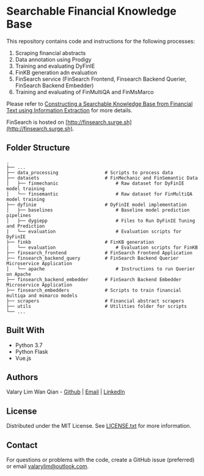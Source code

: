 # Searchable Financial Knowledge Base

This repository contains code and instructions for the following processes:
1. Scraping financial abstracts
2. Data annotation using Prodigy 
3. Training and evaluating DyFinIE
4. FinKB generation adn evaluation
5. FinSearch service (FinSearch Frontend, Finsearch Backend Querier, FinSearch Backend Embedder)
6. Training and evaluating of FinMultiQA and FinMsMarco

Please refer to [Constructing a Searchable Knowledge Base from Financial Text using Information Extraction](https://github.com/ValaryLim/finsearchIE/blob/main/report.pdf) for more details.

FinSearch is hosted on [http://finsearch.surge.sh](http://finsearch.surge.sh).


## Folder Structure
    .
    ├── ...
    ├── data_processing                 # Scripts to process data           
    ├── datasets                        # FinMechanic and FinSemantic Data    
    │   ├── finmechanic                     # Raw dataset for DyFinIE model training
    │   └── finsemantic                     # Raw dataset for FinMultiQA model training
    ├── dyfinie                         # DyFinIE model implementation
    │   ├── baselines                       # Baseline model prediction pipelines
    │   ├── dygiepp                         # Files to Run DyFinIE Tuning and Prediction
    |   └── evaluation                      # Evaluation scripts for DyFinIE
    ├── finkb                           # FinKB generation
    |   └── evaluation                      # Evaluation scripts for FinKB
    ├── finsearch_frontend              # FinSearch Frontend Application
    ├── finsearch_backend_query         # FinSearch Backend Querier Microservice Application
    │   └── apache                          # Instructions to run Querier on Apache
    ├── finsearch_backend_embedder      # FinSearch Backend Embedder Microservice Application
    ├── finsearch_embedders             # Scripts to train financial multiqa and msmarco models
    ├── scrapers                        # Financial abstract scrapers
    ├── utils                           # Utilities folder for scripts
    └── ...

## Built With
- Python 3.7
- Python Flask
- Vue.js

## Authors
Valary Lim Wan Qian - [Github](https://github.com/ValaryLim) | [Email](mailto:valarylim@outlook.com) | [LinkedIn](https://www.linkedin.com/in/valarylim/)


## License
Distributed under the MIT License. See [LICENSE.txt](LICENSE.txt) for more information.

## Contact
For questions or problems with the code, create a GitHub issue (preferred) or email [valarylim@outlook.com](mailto:valarylim@outlook.com).
